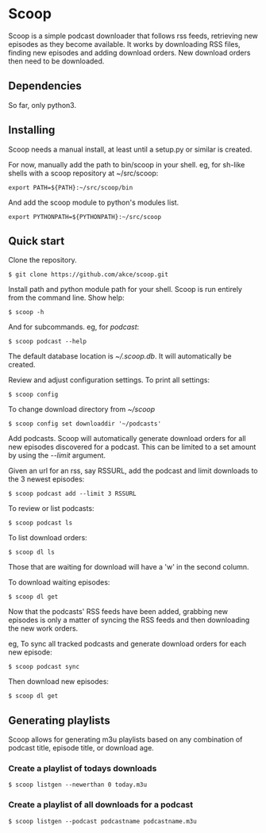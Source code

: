 # Scoop

Scoop is a simple podcast downloader that follows rss feeds, retrieving new episodes as they become available.
It works by downloading RSS files, finding new episodes and adding download orders. New download orders then need to be downloaded.

## Dependencies

So far, only python3.

## Installing

Scoop needs a manual install, at least until a setup.py or similar is created.

For now, manually add the path to bin/scoop in your shell. eg, for sh-like shells with a scoop repository at ~/src/scoop:
```
export PATH=${PATH}:~/src/scoop/bin
```

And add the scoop module to python's modules list.
```
export PYTHONPATH=${PYTHONPATH}:~/src/scoop
```

## Quick start

Clone the repository.

```
$ git clone https://github.com/akce/scoop.git
```

Install path and python module path for your shell.
Scoop is run entirely from the command line. Show help:
```
$ scoop -h
```
And for subcommands. eg, for *podcast*:
```
$ scoop podcast --help
```

The default database location is *~/.scoop.db*. It will automatically be created.

Review and adjust configuration settings. To print all settings:
```
$ scoop config
```

To change download directory from *~/scoop*
```
$ scoop config set downloaddir '~/podcasts'
```

Add podcasts. Scoop will automatically generate download orders for all new episodes discovered for a podcast. This can be limited to a set amount by using the *--limit* argument.

Given an url for an rss, say RSSURL, add the podcast and limit downloads to the 3 newest episodes:
```
$ scoop podcast add --limit 3 RSSURL
```

To review or list podcasts:
```
$ scoop podcast ls
```

To list download orders:
```
$ scoop dl ls
```
Those that are *w*aiting for download will have a 'w' in the second column.

To download waiting episodes:
```
$ scoop dl get
```

Now that the podcasts' RSS feeds have been added, grabbing new episodes is only a matter of syncing the RSS feeds and then downloading the new work orders.

eg, To sync all tracked podcasts and generate download orders for each new episode:

```
$ scoop podcast sync
```

Then download new episodes:
```
$ scoop dl get
```

## Generating playlists

Scoop allows for generating m3u playlists based on any combination of podcast title, episode title, or download age.

### Create a playlist of todays downloads

```
$ scoop listgen --newerthan 0 today.m3u
```

### Create a playlist of all downloads for a podcast
```
$ scoop listgen --podcast podcastname podcastname.m3u
```
